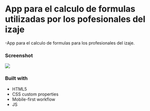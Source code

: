 # App para el calculo de formulas utilizadas por los pofesionales del izaje
-App para el calculo de formulas para los profesionales del izaje.
### Screenshot

![](./assest/img/127.0.0.1_5500_app%20rigger_dev_index.html%20(1).png)

### Built with

- HTML5 
- CSS custom properties
- Mobile-first workflow
- JS 


